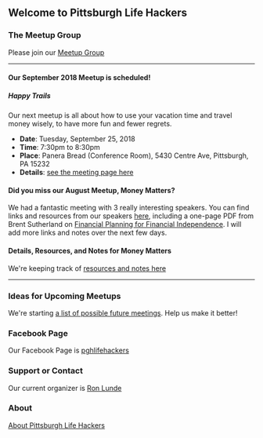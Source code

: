 ## Welcome to Pittsburgh Life Hackers

### The Meetup Group

Please join our [Meetup Group](https://www.meetup.com/Pittsburgh-Life-Hackers-Meetup/)

___

#### Our September 2018 Meetup is scheduled!

##### Happy Trails

Our next meetup is all about how to use your vacation time and travel money wisely, to have more fun and fewer regrets.

- **Date**: Tuesday, September 25, 2018
- **Time**: 7:30pm to 8:30pm
- **Place**: Panera Bread (Conference Room), 5430 Centre Ave, Pittsburgh, PA 15232
- **Details**: [see the meeting page here](./resources/travel.md)

#### Did you miss our August Meetup, Money Matters?

We had a fantastic meeting with 3 really interesting speakers. You can find
links and resources from our speakers [here](./resources/money_matters.md), including
a one-page PDF from Brent Sutherland on [Financial Planning for Financial Independence](./resources/Ntellivest_Presentation_Handout.pdf). I will add more links and notes
over the next few days.

#### Details, Resources, and Notes for Money Matters

We're keeping track of [resources and notes here](./resources/money_matters.md)
    
___

### Ideas for Upcoming Meetups

We're starting [a list of possible future meetings](./resources/meetup_ideas.md).
Help us make it better!

### Facebook Page

Our Facebook Page is [pghlifehackers](https://www.facebook.com/pghlifehackers/)

### Support or Contact

Our current organizer is [Ron Lunde](mailto:rlunde+pghlh@gmail.com)

### About

[About Pittsburgh Life Hackers](about.md)
